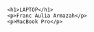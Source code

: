 <html>

<head>
    <title>Laptop</title>
</head>

<body>

    <h1>LAPTOP</h1>
    <p>Franc Aulia Armazah</p>
    <p>MacBook Pro</p>

</body>

</html>
